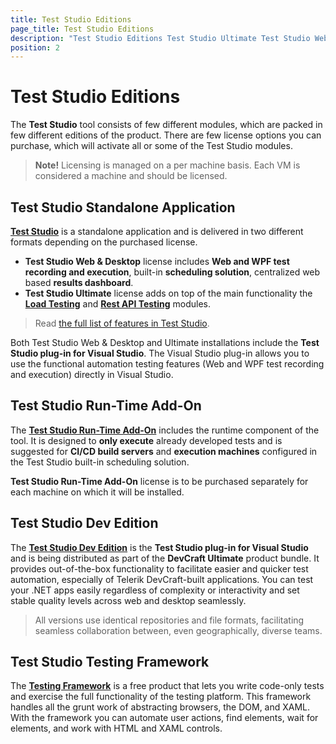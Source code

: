 ```yaml
---
title: Test Studio Editions
page_title: Test Studio Editions
description: "Test Studio Editions Test Studio Ultimate Test Studio Web & desktop, Test Studio Run-time Test Studio Dev Test Studio for APIs Progress Telerik Testing Framework What license for Test Studio should I choose"
position: 2
---
```


# Test Studio Editions

The **Test Studio** tool consists of few different modules, which are packed in few different editions of the product. There are few license options you can purchase, which will activate all or some of the Test Studio modules.

> **Note!** Licensing is managed on a per machine basis. Each VM is considered a machine and should be licensed.

## Test Studio Standalone Application

<a href="https://www.telerik.com/teststudio" target="_blank">**Test Studio**</a> is a standalone application and is delivered in two different formats depending on the purchased license.

-  **Test Studio Web & Desktop** license includes **Web and WPF test recording and execution**, built-in **scheduling solution**, centralized web based **results dashboard**.
-  **Test Studio Ultimate** license adds on top of the main functionality the <a href="https://www.telerik.com/teststudio/load-testing" target="_blank">**Load Testing**</a> and <a href="https://www.telerik.com/teststudio-apis" target="_blank">**Rest API Testing**</a> modules.

> Read <a href="https://www.telerik.com/teststudio/functional-testing" target="_blank"> the full list of features in Test Studio</a>.

Both Test Studio Web & Desktop and Ultimate installations include the **Test Studio plug-in for Visual Studio**. The Visual Studio plug-in allows you to use the functional automation testing features (Web and WPF test recording and execution) directly in Visual Studio.

## Test Studio Run-Time Add-On

The <a href="https://www.telerik.com/teststudio/test-studio-runtime" target="_blank">**Test Studio Run-Time Add-On**</a> includes the runtime component of the tool. It is designed to **only execute** already developed tests and is suggested for **CI/CD build servers** and **execution machines** configured in the Test Studio built-in scheduling solution.

**Test Studio Run-Time Add-On** license is to be purchased separately for each machine on which it will be installed.

## Test Studio Dev Edition

The <a href="https://www.telerik.com/teststudio-dev" target="_blank">**Test Studio Dev Edition**</a> is the **Test Studio plug-in for Visual Studio** and is being distributed as part of the **DevCraft Ultimate** product bundle. It provides out-of-the-box functionality to facilitate easier and quicker test automation, especially of Telerik DevCraft-built applications. You can test your .NET apps easily regardless of complexity or interactivity and set stable quality levels across web and desktop seamlessly.

> All versions use identical repositories and file formats, facilitating seamless collaboration between, even geographically, diverse teams.

## Test Studio Testing Framework

The <a href="https://www.telerik.com/teststudio/testing-framework" target="_blank">**Testing Framework**</a> is a free product that lets you write code-only tests and exercise the full functionality of the testing platform. This framework handles all the grunt work of abstracting browsers, the DOM, and XAML. With the framework you can automate user actions, find elements, wait for elements, and work with HTML and XAML controls.
